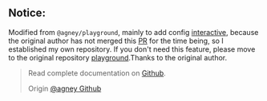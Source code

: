 ## Notice:

Modified from `@agney/playground`, mainly to add config [interactive](https://github.com/agneym/playground/issues/38), because the original author has not merged this [PR](https://github.com/agneym/playground/pull/39) for the time being, so I established my own repository. If you don't need this feature, please move to the original repository [playground](https://github.com/agneym/playground).Thanks to the original author.

> Read complete documentation on [Github](https://github.com/openHacking/playground).
>
> Origin [@agney Github](https://github.com/agneym/playground)
